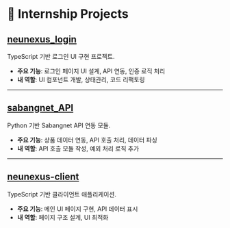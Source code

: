 # 💼 Internship Projects

## [neunexus_login](https://github.com/GopediaPro/neunexus_login)
TypeScript 기반 로그인 UI 구현 프로젝트.

- **주요 기능**: 로그인 페이지 UI 설계, API 연동, 인증 로직 처리
- **내 역할**: UI 컴포넌트 개발, 상태관리, 코드 리팩토링

---

## [sabangnet_API](https://github.com/GopediaPro/sabangnet_API)
Python 기반 Sabangnet API 연동 모듈.

- **주요 기능**: 상품 데이터 연동, API 호출 처리, 데이터 파싱
- **내 역할**: API 호출 모듈 작성, 예외 처리 로직 추가

---

## [neunexus-client](https://github.com/GopediaPro/neunexus-client)
TypeScript 기반 클라이언트 애플리케이션.

- **주요 기능**: 메인 UI 페이지 구현, API 데이터 표시
- **내 역할**: 페이지 구조 설계, UI 최적화
